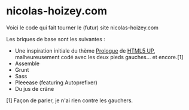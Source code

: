 nicolas-hoizey.com
==================

Voici le code qui fait tourner le (futur) site nicolas-hoizey.com

Les briques de base sont les suivantes :
- Une inspiration initiale du thème [Prologue](http://html5up.net/uploads/demos/prologue/) de [HTML5 UP](http://html5up.net/), malheureusement codé avec les deux pieds gauches… et encore.[1]
- Assemble
- Grunt
- Sass
- Pleeease (featuring Autoprefixer)
- Du jus de crâne


[1] Façon de parler, je n'ai rien contre les gauchers.

